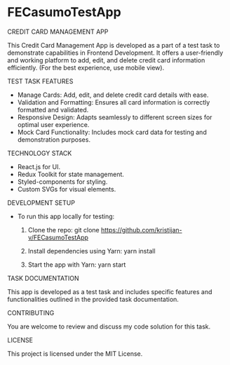 # FECasumoTestApp

CREDIT CARD MANAGEMENT APP

 This Credit Card Management App is developed as a part of a test task to demonstrate capabilities in Frontend Development. It offers a user-friendly and working platform to add, edit, and delete credit card information efficiently. (For the best experience, use mobile view).


TEST TASK FEATURES

 - Manage Cards: Add, edit, and delete credit card details with ease.
 - Validation and Formatting: Ensures all card information is correctly formatted and validated.
 - Responsive Design: Adapts seamlessly to different screen sizes for optimal user experience.
 - Mock Card Functionality: Includes mock card data for testing and demonstration purposes.


TECHNOLOGY STACK

 - React.js for UI.
 - Redux Toolkit for state management.
 - Styled-components for styling.
 - Custom SVGs for visual elements.


DEVELOPMENT SETUP

 - To run this app locally for testing:
      1. Clone the repo: git clone https://github.com/kristijan-v/FECasumoTestApp

      2. Install dependencies using Yarn: yarn install

      3. Start the app with Yarn: yarn start


TASK DOCUMENTATION

 This app is developed as a test task and includes specific features and functionalities outlined in the provided task documentation.


CONTRIBUTING

 You are welcome to review and discuss my code solution for this task.


LICENSE

 This project is licensed under the MIT License.

